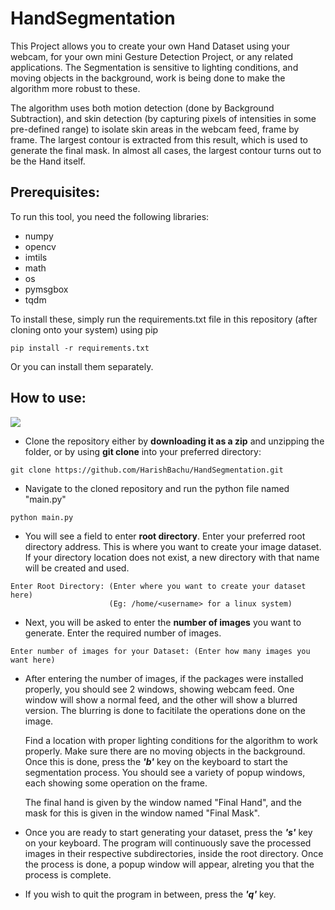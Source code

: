 # HandSegmentation

This Project allows you to create your own Hand Dataset using your webcam, for your own mini Gesture Detection Project, or any related applications.
The Segmentation is sensitive to lighting conditions, and moving objects in the background, work is being done to make the algorithm more robust to these. 

The algorithm uses both motion detection (done by Background Subtraction), and skin detection (by capturing pixels of intensities in some pre-defined range) to isolate skin areas in the webcam feed, frame by frame. The largest contour is extracted from this result, which is used to generate the final mask. In almost all cases, the largest contour turns out to be the Hand itself. 

## Prerequisites: ##

To run this tool, you need the following libraries:

* numpy
* opencv
* imtils
* math
* os
* pymsgbox
* tqdm

To install these, simply run the requirements.txt file in this repository (after cloning onto your system) using pip 
```
pip install -r requirements.txt
```

Or you can install them separately.

## How to use: ##

![](example.gif)

* Clone the repository either by __downloading it as a zip__ and unzipping the folder, or by using __git clone__ into your preferred directory:
```
git clone https://github.com/HarishBachu/HandSegmentation.git
```

* Navigate to the cloned repository and run the python file named "main.py"
```
python main.py
```

* You will see a field to enter __root directory__. Enter your preferred root directory address. This is where you want to create your image dataset. 
If your directory location does not exist, a new directory with that name will be created and used. 
```
Enter Root Directory: (Enter where you want to create your dataset here) 
                      (Eg: /home/<username> for a linux system)
```

* Next, you will be asked to enter the __number of images__ you want to generate. Enter the required number of images.
```
Enter number of images for your Dataset: (Enter how many images you want here)
```

* After entering the number of images, if the packages were installed properly, you should see 2 windows, showing webcam feed. One window will show a normal feed, and the other will show a blurred version. The blurring is done to facitilate the operations done on the image. 

  Find a location with proper lighting conditions for the algorithm to work properly. Make sure there are no moving objects in the background. Once this is done, press the **_'b'_** key on the keyboard to start the segmentation process. You should see a variety of popup windows, each showing some operation on the frame. 

  The final hand is given by the window named "Final Hand", and the mask for this is given in the window named "Final Mask". 

* Once you are ready to start generating your dataset, press the **_'s'_** key on your keyboard. The program will continuously save the processed images in their respective subdirectories, inside the root directory. Once the process is done, a popup window will appear, alreting you that the process is complete.

* If you wish to quit the program in between, press the **_'q'_** key.




